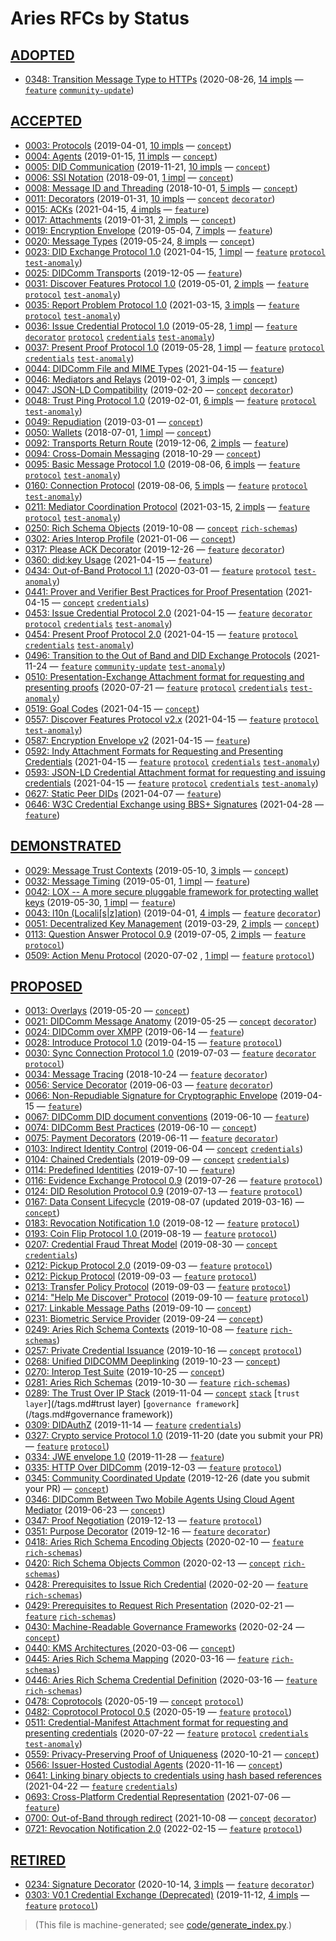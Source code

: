 # Aries RFCs by Status

## [ADOPTED](README.md#adopted)
* [0348: Transition Message Type to HTTPs](features/0348-transition-msg-type-to-https/README.md) (2020-08-26, [14 impls](features/0348-transition-msg-type-to-https/README.md#implementations) &mdash; [`feature`](/tags.md#feature) [`community-update`](/tags.md#community-update))

## [ACCEPTED](README.md#accepted)
* [0003: Protocols](concepts/0003-protocols/README.md) (2019-04-01, [10 impls](concepts/0003-protocols/README.md#implementations) &mdash; [`concept`](/tags.md#concept))
* [0004: Agents](concepts/0004-agents/README.md) (2019-01-15, [11 impls](concepts/0004-agents/README.md#implementations) &mdash; [`concept`](/tags.md#concept))
* [0005: DID Communication](concepts/0005-didcomm/README.md) (2019-11-21, [10 impls](concepts/0005-didcomm/README.md#implementations) &mdash; [`concept`](/tags.md#concept))
* [0006: SSI Notation](concepts/0006-ssi-notation/README.md) (2018-09-01, [1 impl](concepts/0006-ssi-notation/README.md#implementations) &mdash; [`concept`](/tags.md#concept))
* [0008: Message ID and Threading](concepts/0008-message-id-and-threading/README.md) (2018-10-01, [5 impls](concepts/0008-message-id-and-threading/README.md#implementations) &mdash; [`concept`](/tags.md#concept))
* [0011: Decorators](concepts/0011-decorators/README.md) (2019-01-31, [10 impls](concepts/0011-decorators/README.md#implementations) &mdash; [`concept`](/tags.md#concept) [`decorator`](/tags.md#decorator))
* [0015: ACKs](features/0015-acks/README.md) (2021-04-15, [4 impls](features/0015-acks/README.md#implementations) &mdash; [`feature`](/tags.md#feature))
* [0017: Attachments](concepts/0017-attachments/README.md) (2019-01-31, [2 impls](concepts/0017-attachments/README.md#implementations) &mdash; [`concept`](/tags.md#concept))
* [0019: Encryption Envelope](features/0019-encryption-envelope/README.md) (2019-05-04, [7 impls](features/0019-encryption-envelope/README.md#implementations) &mdash; [`feature`](/tags.md#feature))
* [0020: Message Types](concepts/0020-message-types/README.md) (2019-05-24, [8 impls](concepts/0020-message-types/README.md#implementations) &mdash; [`concept`](/tags.md#concept))
* [0023: DID Exchange Protocol 1.0](features/0023-did-exchange/README.md) (2021-04-15, [1 impl](features/0023-did-exchange/README.md#implementations) &mdash; [`feature`](/tags.md#feature) [`protocol`](/tags.md#protocol) [`test-anomaly`](/tags.md#test-anomaly))
* [0025: DIDComm Transports](features/0025-didcomm-transports/README.md) (2019-12-05 &mdash; [`feature`](/tags.md#feature))
* [0031: Discover Features Protocol 1.0](features/0031-discover-features/README.md) (2019-05-01, [2 impls](features/0031-discover-features/README.md#implementations) &mdash; [`feature`](/tags.md#feature) [`protocol`](/tags.md#protocol) [`test-anomaly`](/tags.md#test-anomaly))
* [0035: Report Problem Protocol 1.0](features/0035-report-problem/README.md) (2021-03-15, [3 impls](features/0035-report-problem/README.md#implementations) &mdash; [`feature`](/tags.md#feature) [`protocol`](/tags.md#protocol) [`test-anomaly`](/tags.md#test-anomaly))
* [0036: Issue Credential Protocol 1.0](features/0036-issue-credential/README.md) (2019-05-28, [1 impl](features/0036-issue-credential/README.md#implementations) &mdash; [`feature`](/tags.md#feature) [`decorator`](/tags.md#decorator) [`protocol`](/tags.md#protocol) [`credentials`](/tags.md#credentials) [`test-anomaly`](/tags.md#test-anomaly))
* [0037: Present Proof Protocol 1.0](features/0037-present-proof/README.md) (2019-05-28, [1 impl](features/0037-present-proof/README.md#implementations) &mdash; [`feature`](/tags.md#feature) [`protocol`](/tags.md#protocol) [`credentials`](/tags.md#credentials) [`test-anomaly`](/tags.md#test-anomaly))
* [0044: DIDComm File and MIME Types](features/0044-didcomm-file-and-mime-types/README.md) (2021-04-15 &mdash; [`feature`](/tags.md#feature))
* [0046: Mediators and Relays](concepts/0046-mediators-and-relays/README.md) (2019-02-01, [3 impls](concepts/0046-mediators-and-relays/README.md#implementations) &mdash; [`concept`](/tags.md#concept))
* [0047: JSON-LD Compatibility](concepts/0047-json-ld-compatibility/README.md) (2019-02-20 &mdash; [`concept`](/tags.md#concept) [`decorator`](/tags.md#decorator))
* [0048: Trust Ping Protocol 1.0](features/0048-trust-ping/README.md) (2019-02-01, [6 impls](features/0048-trust-ping/README.md#implementations) &mdash; [`feature`](/tags.md#feature) [`protocol`](/tags.md#protocol) [`test-anomaly`](/tags.md#test-anomaly))
* [0049: Repudiation](concepts/0049-repudiation/README.md) (2019-03-01 &mdash; [`concept`](/tags.md#concept))
* [0050: Wallets](concepts/0050-wallets/README.md) (2018-07-01, [1 impl](concepts/0050-wallets/README.md#implementations) &mdash; [`concept`](/tags.md#concept))
* [0092: Transports Return Route](features/0092-transport-return-route/README.md) (2019-12-06, [2 impls](features/0092-transport-return-route/README.md#implementations) &mdash; [`feature`](/tags.md#feature))
* [0094: Cross-Domain Messaging](concepts/0094-cross-domain-messaging/README.md) (2018-10-29 &mdash; [`concept`](/tags.md#concept))
* [0095: Basic Message Protocol 1.0](features/0095-basic-message/README.md) (2019-08-06, [6 impls](features/0095-basic-message/README.md#implementations) &mdash; [`feature`](/tags.md#feature) [`protocol`](/tags.md#protocol) [`test-anomaly`](/tags.md#test-anomaly))
* [0160: Connection Protocol](features/0160-connection-protocol/README.md) (2019-08-06, [5 impls](features/0160-connection-protocol/README.md#implementations) &mdash; [`feature`](/tags.md#feature) [`protocol`](/tags.md#protocol) [`test-anomaly`](/tags.md#test-anomaly))
* [0211: Mediator Coordination Protocol](features/0211-route-coordination/README.md) (2021-03-15, [2 impls](features/0211-route-coordination/README.md#implementations) &mdash; [`feature`](/tags.md#feature) [`protocol`](/tags.md#protocol) [`test-anomaly`](/tags.md#test-anomaly))
* [0250: Rich Schema Objects](concepts/0250-rich-schemas/README.md) (2019-10-08 &mdash; [`concept`](/tags.md#concept) [`rich-schemas`](/tags.md#rich-schemas))
* [0302: Aries Interop Profile](concepts/0302-aries-interop-profile/README.md) (2021-01-06 &mdash; [`concept`](/tags.md#concept))
* [0317: Please ACK Decorator](features/0317-please-ack/README.md) (2019-12-26 &mdash; [`feature`](/tags.md#feature) [`decorator`](/tags.md#decorator))
* [0360: did:key Usage](features/0360-use-did-key/README.md) (2021-04-15 &mdash; [`feature`](/tags.md#feature))
* [0434: Out-of-Band Protocol 1.1](features/0434-outofband/README.md) (2020-03-01 &mdash; [`feature`](/tags.md#feature) [`protocol`](/tags.md#protocol) [`test-anomaly`](/tags.md#test-anomaly))
* [0441: Prover and Verifier Best Practices for Proof Presentation](concepts/0441-present-proof-best-practices/README.md) (2021-04-15 &mdash; [`concept`](/tags.md#concept) [`credentials`](/tags.md#credentials))
* [0453: Issue Credential Protocol 2.0](features/0453-issue-credential-v2/README.md) (2021-04-15 &mdash; [`feature`](/tags.md#feature) [`decorator`](/tags.md#decorator) [`protocol`](/tags.md#protocol) [`credentials`](/tags.md#credentials) [`test-anomaly`](/tags.md#test-anomaly))
* [0454: Present Proof Protocol 2.0](features/0454-present-proof-v2/README.md) (2021-04-15 &mdash; [`feature`](/tags.md#feature) [`protocol`](/tags.md#protocol) [`credentials`](/tags.md#credentials) [`test-anomaly`](/tags.md#test-anomaly))
* [0496: Transition to the Out of Band and DID Exchange Protocols](features/0496-transition-to-oob-and-did-exchange/README.md) (2021-11-24 &mdash; [`feature`](/tags.md#feature) [`community-update`](/tags.md#community-update) [`test-anomaly`](/tags.md#test-anomaly))
* [0510: Presentation-Exchange Attachment format for requesting and presenting proofs](features/0510-dif-pres-exch-attach/README.md) (2020-07-21 &mdash; [`feature`](/tags.md#feature) [`protocol`](/tags.md#protocol) [`credentials`](/tags.md#credentials) [`test-anomaly`](/tags.md#test-anomaly))
* [0519: Goal Codes](concepts/0519-goal-codes/README.md) (2021-04-15 &mdash; [`concept`](/tags.md#concept))
* [0557: Discover Features Protocol v2.x](features/0557-discover-features-v2/README.md) (2021-04-15 &mdash; [`feature`](/tags.md#feature) [`protocol`](/tags.md#protocol) [`test-anomaly`](/tags.md#test-anomaly))
* [0587: Encryption Envelope v2](features/0587-encryption-envelope-v2/README.md) (2021-04-15 &mdash; [`feature`](/tags.md#feature))
* [0592: Indy Attachment Formats for Requesting and Presenting Credentials](features/0592-indy-attachments/README.md) (2021-04-15 &mdash; [`feature`](/tags.md#feature) [`protocol`](/tags.md#protocol) [`credentials`](/tags.md#credentials) [`test-anomaly`](/tags.md#test-anomaly))
* [0593: JSON-LD Credential Attachment format for requesting and issuing credentials](features/0593-json-ld-cred-attach/README.md) (2021-04-15 &mdash; [`feature`](/tags.md#feature) [`protocol`](/tags.md#protocol) [`credentials`](/tags.md#credentials) [`test-anomaly`](/tags.md#test-anomaly))
* [0627: Static Peer DIDs](features/0627-static-peer-dids/README.md) (2021-04-07 &mdash; [`feature`](/tags.md#feature))
* [0646: W3C Credential Exchange using BBS+ Signatures](features/0646-bbs-credentials/README.md) (2021-04-28 &mdash; [`feature`](/tags.md#feature))

## [DEMONSTRATED](README.md#demonstrated)
* [0029: Message Trust Contexts](concepts/0029-message-trust-contexts/README.md) (2019-05-10, [3 impls](concepts/0029-message-trust-contexts/README.md#implementations) &mdash; [`concept`](/tags.md#concept))
* [0032: Message Timing](features/0032-message-timing/README.md) (2019-05-01, [1 impl](features/0032-message-timing/README.md#implementations) &mdash; [`feature`](/tags.md#feature))
* [0042: LOX -- A more secure pluggable framework for protecting wallet keys](features/0042-lox/README.md) (2019-05-30, [1 impl](features/0042-lox/README.md#implementations) &mdash; [`feature`](/tags.md#feature))
* [0043: l10n (Locali[s|z]ation)](features/0043-l10n/README.md) (2019-04-01, [4 impls](features/0043-l10n/README.md#implementations) &mdash; [`feature`](/tags.md#feature) [`decorator`](/tags.md#decorator))
* [0051: Decentralized Key Management](concepts/0051-dkms/README.md) (2019-03-29, [2 impls](concepts/0051-dkms/README.md#implementations) &mdash; [`concept`](/tags.md#concept))
* [0113: Question Answer Protocol 0.9](features/0113-question-answer/README.md) (2019-07-05, [2 impls](features/0113-question-answer/README.md#implementations) &mdash; [`feature`](/tags.md#feature) [`protocol`](/tags.md#protocol))
* [0509: Action Menu Protocol](features/0509-action-menu/README.md) (2020-07-02 , [1 impl](features/0509-action-menu/README.md#implementations) &mdash; [`feature`](/tags.md#feature) [`protocol`](/tags.md#protocol))

## [PROPOSED](README.md#proposed)
* [0013: Overlays](concepts/0013-overlays/README.md) (2019-05-20 &mdash; [`concept`](/tags.md#concept))
* [0021: DIDComm Message Anatomy](concepts/0021-didcomm-message-anatomy/README.md) (2019-05-25 &mdash; [`concept`](/tags.md#concept) [`decorator`](/tags.md#decorator))
* [0024: DIDComm over XMPP](features/0024-didcomm-over-xmpp/README.md) (2019-06-14 &mdash; [`feature`](/tags.md#feature))
* [0028: Introduce Protocol 1.0](features/0028-introduce/README.md) (2019-04-15 &mdash; [`feature`](/tags.md#feature) [`protocol`](/tags.md#protocol))
* [0030: Sync Connection Protocol 1.0](features/0030-sync-connection/README.md) (2019-07-03 &mdash; [`feature`](/tags.md#feature) [`decorator`](/tags.md#decorator) [`protocol`](/tags.md#protocol))
* [0034: Message Tracing](features/0034-message-tracing/README.md) (2018-10-24 &mdash; [`feature`](/tags.md#feature) [`decorator`](/tags.md#decorator))
* [0056: Service Decorator](features/0056-service-decorator/README.md) (2019-06-03 &mdash; [`feature`](/tags.md#feature) [`decorator`](/tags.md#decorator))
* [0066: Non-Repudiable Signature for Cryptographic Envelope](features/0066-non-repudiable-cryptographic-envelope/README.md) (2019-04-15 &mdash; [`feature`](/tags.md#feature))
* [0067: DIDComm DID document conventions](features/0067-didcomm-diddoc-conventions/README.md) (2019-06-10 &mdash; [`feature`](/tags.md#feature))
* [0074: DIDComm Best Practices](concepts/0074-didcomm-best-practices/README.md) (2019-06-10 &mdash; [`concept`](/tags.md#concept))
* [0075: Payment Decorators](features/0075-payment-decorators/README.md) (2019-06-11 &mdash; [`feature`](/tags.md#feature) [`decorator`](/tags.md#decorator))
* [0103: Indirect Identity Control](concepts/0103-indirect-identity-control/README.md) (2019-06-04 &mdash; [`concept`](/tags.md#concept) [`credentials`](/tags.md#credentials))
* [0104: Chained Credentials](concepts/0104-chained-credentials/README.md) (2019-09-09 &mdash; [`concept`](/tags.md#concept) [`credentials`](/tags.md#credentials))
* [0114: Predefined Identities](features/0114-predefined-identities/README.md) (2019-07-10 &mdash; [`feature`](/tags.md#feature))
* [0116: Evidence Exchange Protocol 0.9](features/0116-evidence-exchange/README.md) (2019-07-26 &mdash; [`feature`](/tags.md#feature) [`protocol`](/tags.md#protocol))
* [0124: DID Resolution Protocol 0.9](features/0124-did-resolution-protocol/README.md) (2019-07-13 &mdash; [`feature`](/tags.md#feature) [`protocol`](/tags.md#protocol))
* [0167: Data Consent Lifecycle](concepts/0167-data-consent-lifecycle/README.md) (2019-08-07 (updated 2019-03-16) &mdash; [`concept`](/tags.md#concept))
* [0183: Revocation Notification 1.0](features/0183-revocation-notification/README.md) (2019-08-12 &mdash; [`feature`](/tags.md#feature) [`protocol`](/tags.md#protocol))
* [0193: Coin Flip Protocol 1.0 ](features/0193-coin-flip/README.md) (2019-08-19 &mdash; [`feature`](/tags.md#feature) [`protocol`](/tags.md#protocol))
* [0207: Credential Fraud Threat Model](concepts/0207-credential-fraud-threat-model/README.md) (2019-08-30 &mdash; [`concept`](/tags.md#concept) [`credentials`](/tags.md#credentials))
* [0212: Pickup Protocol 2.0](features/0685-pickup-v2/README.md) (2019-09-03 &mdash; [`feature`](/tags.md#feature) [`protocol`](/tags.md#protocol))
* [0212: Pickup Protocol](features/0212-pickup/README.md) (2019-09-03 &mdash; [`feature`](/tags.md#feature) [`protocol`](/tags.md#protocol))
* [0213: Transfer Policy Protocol](features/0213-transfer-policy/README.md) (2019-09-03 &mdash; [`feature`](/tags.md#feature) [`protocol`](/tags.md#protocol))
* [0214: "Help Me Discover" Protocol](features/0214-help-me-discover/README.md) (2019-09-10 &mdash; [`feature`](/tags.md#feature) [`protocol`](/tags.md#protocol))
* [0217: Linkable Message Paths](concepts/0217-linkable-message-paths/README.md) (2019-09-10 &mdash; [`concept`](/tags.md#concept))
* [0231: Biometric Service Provider](concepts/0231-biometric-service-provider/README.md) (2019-09-24 &mdash; [`concept`](/tags.md#concept))
* [0249: Aries Rich Schema Contexts](features/0249-rich-schema-contexts/README.md) (2019-10-08 &mdash; [`feature`](/tags.md#feature) [`rich-schemas`](/tags.md#rich-schemas))
* [0257: Private Credential Issuance](concepts/0257-private-credential-issuance/README.md) (2019-10-16 &mdash; [`concept`](/tags.md#concept) [`protocol`](/tags.md#protocol))
* [0268: Unified DIDCOMM Deeplinking](concepts/0268-unified-didcomm-agent-deeplinking/README.md) (2019-10-23  &mdash; [`concept`](/tags.md#concept))
* [0270: Interop Test Suite](concepts/0270-interop-test-suite/README.md) (2019-10-25 &mdash; [`concept`](/tags.md#concept))
* [0281: Aries Rich Schemas](features/0281-rich-schemas/README.md) (2019-10-30 &mdash; [`feature`](/tags.md#feature) [`rich-schemas`](/tags.md#rich-schemas))
* [0289: The Trust Over IP Stack](concepts/0289-toip-stack/README.md) (2019-11-04 &mdash; [`concept`](/tags.md#concept) [`stack`](/tags.md#stack) [`trust layer`](/tags.md#trust layer) [`governance framework`](/tags.md#governance framework))
* [0309: DIDAuthZ](features/0309-didauthz/README.md) (2019-11-14 &mdash; [`feature`](/tags.md#feature) [`credentials`](/tags.md#credentials))
* [0327: Crypto service Protocol 1.0](features/0327-crypto-service/README.md) (2019-11-20 (date you submit your PR) &mdash; [`feature`](/tags.md#feature) [`protocol`](/tags.md#protocol))
* [0334: JWE envelope 1.0](features/0334-jwe-envelope/README.md) (2019-11-28 &mdash; [`feature`](/tags.md#feature))
* [0335: HTTP Over DIDComm](features/0335-http-over-didcomm/README.md) (2019-12-03 &mdash; [`feature`](/tags.md#feature) [`protocol`](/tags.md#protocol))
* [0345: Community Coordinated Update](concepts/0345-community-coordinated-update/README.md) (2019-12-26 (date you submit your PR) &mdash; [`concept`](/tags.md#concept))
* [0346: DIDComm Between Two Mobile Agents Using Cloud Agent Mediator](concepts/0346-didcomm-between-two-mobile-agents/README.md) (2019-06-23 &mdash; [`concept`](/tags.md#concept))
* [0347: Proof Negotiation](features/0347-proof-negotiation/README.md) (2019-12-13 &mdash; [`feature`](/tags.md#feature) [`protocol`](/tags.md#protocol))
* [0351: Purpose Decorator](features/0351-purpose-decorator/README.md) (2019-12-16 &mdash; [`feature`](/tags.md#feature) [`decorator`](/tags.md#decorator))
* [0418: Aries Rich Schema Encoding Objects](features/0418-rich-schema-encoding/README.md) (2020-02-10 &mdash; [`feature`](/tags.md#feature) [`rich-schemas`](/tags.md#rich-schemas))
* [0420: Rich Schema Objects Common](concepts/0420-rich-schemas-common/README.md) (2020-02-13 &mdash; [`concept`](/tags.md#concept) [`rich-schemas`](/tags.md#rich-schemas))
* [0428: Prerequisites to Issue Rich Credential](features/0428-prepare-issue-rich-credential/README.md) (2020-02-20 &mdash; [`feature`](/tags.md#feature) [`rich-schemas`](/tags.md#rich-schemas))
* [0429: Prerequisites to Request Rich Presentation](features/0429-prepare-req-rich-pres/README.md) (2020-02-21 &mdash; [`feature`](/tags.md#feature) [`rich-schemas`](/tags.md#rich-schemas))
* [0430: Machine-Readable Governance Frameworks](concepts/0430-machine-readable-governance-frameworks/README.md) (2020-02-24 &mdash; [`concept`](/tags.md#concept))
* [0440: KMS Architectures ](concepts/0440-kms-architectures/README.md) (2020-03-06 &mdash; [`concept`](/tags.md#concept))
* [0445: Aries Rich Schema Mapping](features/0445-rich-schema-mapping/README.md) (2020-03-16 &mdash; [`feature`](/tags.md#feature) [`rich-schemas`](/tags.md#rich-schemas))
* [0446: Aries Rich Schema Credential Definition](features/0446-rich-schema-cred-def/README.md) (2020-03-16 &mdash; [`feature`](/tags.md#feature) [`rich-schemas`](/tags.md#rich-schemas))
* [0478: Coprotocols](concepts/0478-coprotocols/README.md) (2020-05-19 &mdash; [`concept`](/tags.md#concept) [`protocol`](/tags.md#protocol))
* [0482: Coprotocol Protocol 0.5](features/0482-coprotocol-protocol/README.md) (2020-05-19 &mdash; [`feature`](/tags.md#feature) [`protocol`](/tags.md#protocol))
* [0511: Credential-Manifest Attachment format for requesting and presenting credentials](features/0511-dif-cred-manifest-attach/README.md) (2020-07-22 &mdash; [`feature`](/tags.md#feature) [`protocol`](/tags.md#protocol) [`credentials`](/tags.md#credentials) [`test-anomaly`](/tags.md#test-anomaly))
* [0559: Privacy-Preserving Proof of Uniqueness](concepts/0559-pppu/README.md) (2020-10-21 &mdash; [`concept`](/tags.md#concept))
* [0566: Issuer-Hosted Custodial Agents](concepts/0566-issuer-hosted-custodidal-agents/README.md) (2020-11-16 &mdash; [`concept`](/tags.md#concept))
* [0641: Linking binary objects to credentials using hash based references](features/0641-linking-binary-objects-to-credentials/README.md) (2021-04-22 &mdash; [`feature`](/tags.md#feature) [`credentials`](/tags.md#credentials))
* [0693: Cross-Platform Credential Representation](features/0693-credential-representation/README.md) (2021-07-06 &mdash; [`feature`](/tags.md#feature))
* [0700: Out-of-Band through redirect](concepts/0700-oob-through-redirect/README.md) (2021-10-08 &mdash; [`concept`](/tags.md#concept) [`decorator`](/tags.md#decorator))
* [0721: Revocation Notification 2.0](features/0721-revocation-notification-v2/README.md) (2022-02-15 &mdash; [`feature`](/tags.md#feature) [`protocol`](/tags.md#protocol))

## [RETIRED](README.md#retired)
* [0234: Signature Decorator](features/0234-signature-decorator/README.md) (2020-10-14, [3 impls](features/0234-signature-decorator/README.md#implementations) &mdash; [`feature`](/tags.md#feature) [`decorator`](/tags.md#decorator))
* [0303: V0.1 Credential Exchange (Deprecated)](features/0303-v01-credential-exchange/README.md) (2019-11-12, [4 impls](features/0303-v01-credential-exchange/README.md#implementations) &mdash; [`feature`](/tags.md#feature) [`protocol`](/tags.md#protocol))


>(This file is machine-generated; see [code/generate_index.py](code/generate_index.py).)
